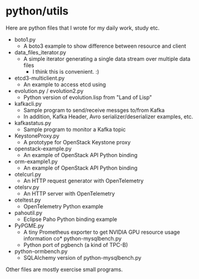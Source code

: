 # python/utils

Here are python files that I wrote for my daily work, study etc.

* boto1.py
  * A boto3 example to show difference between resource and client
* data_files_iterator.py
  * A simple iterator generating a single data stream over multiple data files
    * I think this is convenient. :)
* etcd3-multiclient.py
  * An example to access etcd using 
* evolution.py / evolution2.py
  * Python version of evolution.lisp from "Land of Lisp"
* kafkacli.py
  * Sample program to send/receive messges to/from Kafka
  * In addition, Kafka Header, Avro serializer/deserializer examples, etc.
* kafkastatus.py
  * Sample program to monitor a Kafka topic
* KeystoneProxy.py
  * A prototype for OpenStack Keystone proxy
* openstack-example.py
  * An example of OpenStack API Python binding
* orm-example1.py
  * An example of OpenStack API Python binding
* otelcurl.py
  * An HTTP request generator with OpenTelemetry
* otelsrv.py
  * An HTTP server with OpenTelemetry
* oteltest.py
  * OpenTelemetry Python example
* pahoutil.py
  * Eclipse Paho Python binding example
* PyPGME.py
  * A tiny Prometheus exporter to get NVIDIA GPU resource usage information co* python-mysqlbench.py
  * Python port of pgbench (a kind of TPC-B)
* python-ormbench.py
  * SQLAlchemy version of python-mysqlbench.py

Other files are mostly exercise small programs.
